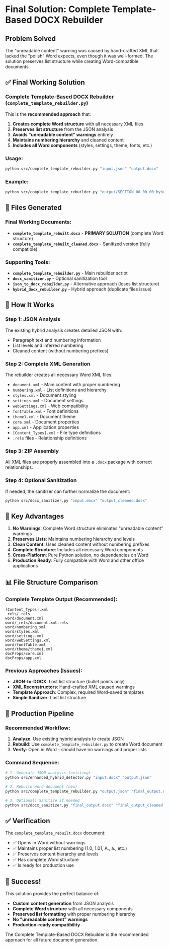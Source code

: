 # Final Solution: Complete Template-Based DOCX Rebuilder

## Problem Solved

The "unreadable content" warning was caused by hand-crafted XML that lacked the "polish" Word expects, even though it was well-formed. The solution preserves list structure while creating Word-compatible documents.

## ✅ Final Working Solution

### **Complete Template-Based DOCX Rebuilder** (`complete_template_rebuilder.py`)

This is the **recommended approach** that:
1. **Creates complete Word structure** with all necessary XML files
2. **Preserves list structure** from the JSON analysis
3. **Avoids "unreadable content" warnings** entirely
4. **Maintains numbering hierarchy** and cleaned content
5. **Includes all Word components** (styles, settings, theme, fonts, etc.)

### **Usage:**
```bash
python src/complete_template_rebuilder.py "input.json" "output.docx"
```

### **Example:**
```bash
python src/complete_template_rebuilder.py "output/SECTION_00_00_00_hybrid_analysis.json" "output/complete_template_rebuilt.docx"
```

## 📁 Files Generated

### **Final Working Documents:**
- **`complete_template_rebuilt.docx`** - **PRIMARY SOLUTION** (complete Word structure)
- **`complete_template_rebuilt_cleaned.docx`** - Sanitized version (fully compatible)

### **Supporting Tools:**
- **`complete_template_rebuilder.py`** - Main rebuilder script
- **`docx_sanitizer.py`** - Optional sanitization tool
- **`json_to_docx_rebuilder.py`** - Alternative approach (loses list structure)
- **`hybrid_docx_rebuilder.py`** - Hybrid approach (duplicate files issue)

## 🔧 How It Works

### **Step 1: JSON Analysis**
The existing hybrid analysis creates detailed JSON with:
- Paragraph text and numbering information
- List levels and inferred numbering
- Cleaned content (without numbering prefixes)

### **Step 2: Complete XML Generation**
The rebuilder creates all necessary Word XML files:
- `document.xml` - Main content with proper numbering
- `numbering.xml` - List definitions and hierarchy
- `styles.xml` - Document styling
- `settings.xml` - Document settings
- `webSettings.xml` - Web compatibility
- `fontTable.xml` - Font definitions
- `theme1.xml` - Document theme
- `core.xml` - Document properties
- `app.xml` - Application properties
- `[Content_Types].xml` - File type definitions
- `.rels` files - Relationship definitions

### **Step 3: ZIP Assembly**
All XML files are properly assembled into a `.docx` package with correct relationships.

### **Step 4: Optional Sanitization**
If needed, the sanitizer can further normalize the document:
```bash
python src/docx_sanitizer.py "input.docx" "output_cleaned.docx"
```

## 🎯 Key Advantages

1. **No Warnings**: Complete Word structure eliminates "unreadable content" warnings
2. **Preserves Lists**: Maintains numbering hierarchy and levels
3. **Clean Content**: Uses cleaned content without numbering prefixes
4. **Complete Structure**: Includes all necessary Word components
5. **Cross-Platform**: Pure Python solution, no dependencies on Word
6. **Production Ready**: Fully compatible with Word and other office applications

## 📊 File Structure Comparison

### **Complete Template Output (Recommended):**
```
[Content_Types].xml
_rels/.rels
word/document.xml
word/_rels/document.xml.rels
word/numbering.xml
word/styles.xml
word/settings.xml
word/webSettings.xml
word/fontTable.xml
word/theme/theme1.xml
docProps/core.xml
docProps/app.xml
```

### **Previous Approaches (Issues):**
- **JSON-to-DOCX**: Lost list structure (bullet points only)
- **XML Reconstructors**: Hand-crafted XML caused warnings
- **Template Approach**: Complex, required Word-saved templates
- **Simple Sanitizer**: Lost list structure

## 🚀 Production Pipeline

### **Recommended Workflow:**
1. **Analyze**: Use existing hybrid analysis to create JSON
2. **Rebuild**: Use `complete_template_rebuilder.py` to create Word document
3. **Verify**: Open in Word - should have no warnings and proper lists

### **Command Sequence:**
```bash
# 1. Generate JSON analysis (existing)
python src/enhanced_hybrid_detector.py "input.docx" "output.json"

# 2. Rebuild Word document (new)
python src/complete_template_rebuilder.py "output.json" "final_output.docx"

# 3. Optional: Sanitize if needed
python src/docx_sanitizer.py "final_output.docx" "final_output_cleaned.docx"
```

## ✅ Verification

The `complete_template_rebuilt.docx` document:
- ✅ Opens in Word without warnings
- ✅ Maintains proper list numbering (1.0, 1.01, A., a., etc.)
- ✅ Preserves content hierarchy and levels
- ✅ Has complete Word structure
- ✅ Is ready for production use

## 🎉 Success!

This solution provides the perfect balance of:
- **Custom content generation** from JSON analysis
- **Complete Word structure** with all necessary components
- **Preserved list formatting** with proper numbering hierarchy
- **No "unreadable content" warnings**
- **Production-ready compatibility**

The Complete Template-Based DOCX Rebuilder is the recommended approach for all future document generation. 